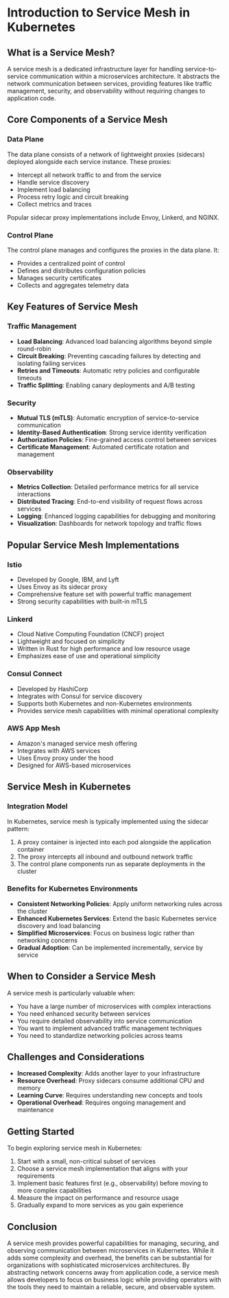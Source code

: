 # Introduction to Service Mesh in Kubernetes

## What is a Service Mesh?

A service mesh is a dedicated infrastructure layer for handling service-to-service communication within a microservices architecture. It abstracts the network communication between services, providing features like traffic management, security, and observability without requiring changes to application code.

## Core Components of a Service Mesh

### Data Plane
The data plane consists of a network of lightweight proxies (sidecars) deployed alongside each service instance. These proxies:
- Intercept all network traffic to and from the service
- Handle service discovery
- Implement load balancing
- Process retry logic and circuit breaking
- Collect metrics and traces

Popular sidecar proxy implementations include Envoy, Linkerd, and NGINX.

### Control Plane
The control plane manages and configures the proxies in the data plane. It:
- Provides a centralized point of control
- Defines and distributes configuration policies
- Manages security certificates
- Collects and aggregates telemetry data

## Key Features of Service Mesh

### Traffic Management
- **Load Balancing**: Advanced load balancing algorithms beyond simple round-robin
- **Circuit Breaking**: Preventing cascading failures by detecting and isolating failing services
- **Retries and Timeouts**: Automatic retry policies and configurable timeouts
- **Traffic Splitting**: Enabling canary deployments and A/B testing

### Security
- **Mutual TLS (mTLS)**: Automatic encryption of service-to-service communication
- **Identity-Based Authentication**: Strong service identity verification
- **Authorization Policies**: Fine-grained access control between services
- **Certificate Management**: Automated certificate rotation and management

### Observability
- **Metrics Collection**: Detailed performance metrics for all service interactions
- **Distributed Tracing**: End-to-end visibility of request flows across services
- **Logging**: Enhanced logging capabilities for debugging and monitoring
- **Visualization**: Dashboards for network topology and traffic flows

## Popular Service Mesh Implementations

### Istio
- Developed by Google, IBM, and Lyft
- Uses Envoy as its sidecar proxy
- Comprehensive feature set with powerful traffic management
- Strong security capabilities with built-in mTLS

### Linkerd
- Cloud Native Computing Foundation (CNCF) project
- Lightweight and focused on simplicity
- Written in Rust for high performance and low resource usage
- Emphasizes ease of use and operational simplicity

### Consul Connect
- Developed by HashiCorp
- Integrates with Consul for service discovery
- Supports both Kubernetes and non-Kubernetes environments
- Provides service mesh capabilities with minimal operational complexity

### AWS App Mesh
- Amazon's managed service mesh offering
- Integrates with AWS services
- Uses Envoy proxy under the hood
- Designed for AWS-based microservices

## Service Mesh in Kubernetes

### Integration Model
In Kubernetes, service mesh is typically implemented using the sidecar pattern:
1. A proxy container is injected into each pod alongside the application container
2. The proxy intercepts all inbound and outbound network traffic
3. The control plane components run as separate deployments in the cluster

### Benefits for Kubernetes Environments
- **Consistent Networking Policies**: Apply uniform networking rules across the cluster
- **Enhanced Kubernetes Services**: Extend the basic Kubernetes service discovery and load balancing
- **Simplified Microservices**: Focus on business logic rather than networking concerns
- **Gradual Adoption**: Can be implemented incrementally, service by service

## When to Consider a Service Mesh

A service mesh is particularly valuable when:
- You have a large number of microservices with complex interactions
- You need enhanced security between services
- You require detailed observability into service communication
- You want to implement advanced traffic management techniques
- You need to standardize networking policies across teams

## Challenges and Considerations

- **Increased Complexity**: Adds another layer to your infrastructure
- **Resource Overhead**: Proxy sidecars consume additional CPU and memory
- **Learning Curve**: Requires understanding new concepts and tools
- **Operational Overhead**: Requires ongoing management and maintenance

## Getting Started

To begin exploring service mesh in Kubernetes:
1. Start with a small, non-critical subset of services
2. Choose a service mesh implementation that aligns with your requirements
3. Implement basic features first (e.g., observability) before moving to more complex capabilities
4. Measure the impact on performance and resource usage
5. Gradually expand to more services as you gain experience

## Conclusion

A service mesh provides powerful capabilities for managing, securing, and observing communication between microservices in Kubernetes. While it adds some complexity and overhead, the benefits can be substantial for organizations with sophisticated microservices architectures. By abstracting network concerns away from application code, a service mesh allows developers to focus on business logic while providing operators with the tools they need to maintain a reliable, secure, and observable system.
